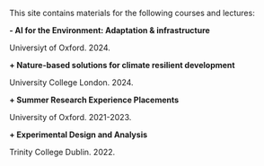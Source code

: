 This site contains materials for the following courses and lectures:



**- AI for the Environment: Adaptation & infrastructure**

Universiyt of Oxford. 2024.




**+ Nature-based solutions for climate resilient development**

University College London. 2024. 




**+ Summer Research Experience Placements** 

University of Oxford. 2021-2023.




**+ Experimental Design and Analysis**

Trinity College Dublin. 2022.
